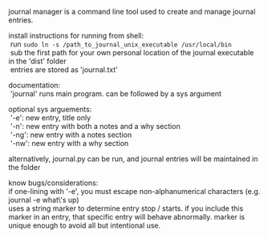 journal manager is a command line tool used to create and manage journal entries.

install instructions for running from shell:<br /> run `sudo ln -s /path_to_journal_unix_executable /usr/local/bin`<br /> sub the first path for your own personal location of the journal executable in the 'dist' folder<br /> entries are stored as 'journal.txt'

documentation:<br /> 'journal' runs main program. can be followed by a sys argument

optional sys arguements:<br /> '-e': new entry, title only<br /> '-n': new entry with both a notes and a why section<br /> '-ng': new entry with a notes section<br /> '-nw': new entry with a why section<br />

alternatively, journal.py can be run, and journal entries will be maintained in the folder

know bugs/considerations:<br />
if one-lining with '-e', you must escape non-alphanumerical characters (e.g. journal -e what\\'s up)<br />
uses a string marker to determine entry stop / starts. if you include this marker in an entry, that specific entry will behave abnormally. marker is unique enough to avoid all but intentional use.